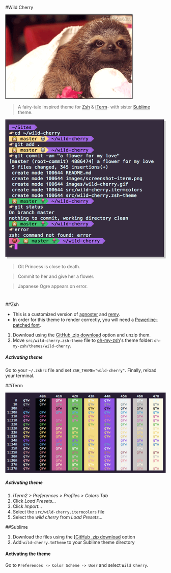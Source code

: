 #Wild Cherry

![Wild Cherry](images/wild-cherry.gif)

> A fairy-tale inspired theme for [Zsh](http://www.zsh.org/) & [iTerm](http://www.iterm2.com/)- with sister [Sublime](http://www.sublimetext.com) theme.

![Full Preview](images/screenshot-iterm.png)

> Git Princess is close to death.

> Commit to her and give her a flower.
 
> Japanese Ogre appears on error. 

# 

##Zsh

* This is a customized version of [agnoster](https://gist.github.com/3712874) and [remy](https://remysharp.com/2013/07/25/my-terminal-setup).
* In order for this theme to render correctly, you will need a [Powerline-patched font](https://gist.github.com/1595572).

1. Download using the [GitHub .zip download](https://github.com/mashaal/wild-cherry/archive/master.zip) option and unzip them.
2. Move `src/wild-cherry.zsh-theme` file to [oh-my-zsh](https://github.com/robbyrussell/oh-my-zsh/)'s theme folder: `oh-my-zsh/themes/wild-cherry`.

##### Activating theme

Go to your `~/.zshrc` file and set `ZSH_THEME="wild-cherry"`. Finally, reload your terminal.


##iTerm

![iTerm Preview](https://github.com/mbadolato/iTerm2-Color-Schemes/raw/master/screenshots/wild_cherry.png)

##### Activating theme

1. *iTerm2 > Preferences > Profiles > Colors Tab*
2. Click *Load Presets...*
3. Click *Import...*
4. Select the `src/wild-cherry.itermcolors` file
5. Select the *wild cherry* from *Load Presets...*


##Sublime

1. Download the files using the [[GitHub .zip download](https://github.com/mashaal/wild-cherry/archive/master.zip) option
2. Add `wild-cherry.tmTheme` to your Sublime theme directory

#### Activating the theme

Go to `Preferences -> Color Scheme -> User` and select `Wild Cherry`.


